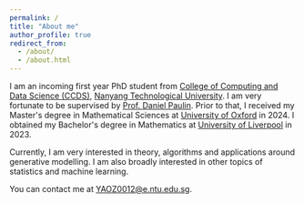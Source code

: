 ```yaml
---
permalink: /
title: "About me"
author_profile: true
redirect_from: 
  - /about/
  - /about.html
---
```

I am an incoming first year PhD student from [College of Computing and Data Science (CCDS)](https://www.ntu.edu.sg/computing), [Nanyang Technological University](https://www.ntu.edu.sg/). I am very fortunate to be supervised by [Prof. Daniel Paulin](https://sites.google.com/site/paulindani/home?authuser=0). Prior to that, I received my Master's degree in Mathematical Sciences at [University of Oxford](https://www.ox.ac.uk/) in 2024. I obtained my Bachelor's degree in Mathematics at [University of Liverpool](https://www.liverpool.ac.uk/) in 2023.

Currently, I am very interested in theory, algorithms and applications around generative modelling. I am also broadly interested in other topics of statistics and machine learning.

You can contact me at YAOZ0012@e.ntu.edu.sg. 


